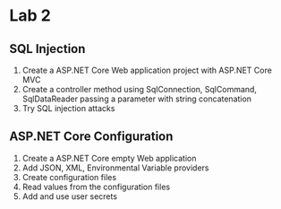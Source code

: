 # Lab 2

## SQL Injection

1. Create a ASP.NET Core Web application project with ASP.NET Core MVC
2. Create a controller method using SqlConnection, SqlCommand, SqlDataReader passing a parameter with string concatenation
3. Try SQL injection attacks

## ASP.NET Core Configuration

1. Create a ASP.NET Core empty Web application
2. Add JSON, XML, Environmental Variable providers
3. Create configuration files
4. Read values from the configuration files
5. Add and use user secrets